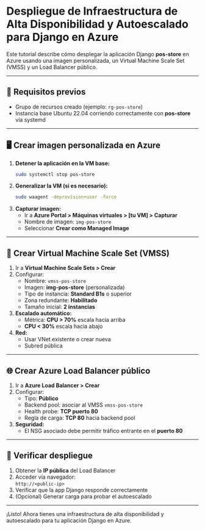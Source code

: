 # Despliegue de Infraestructura de Alta Disponibilidad y Autoescalado para Django en Azure

Este tutorial describe cómo desplegar la aplicación Django **pos-store** en Azure usando una imagen personalizada, un Virtual Machine Scale Set (VMSS) y un Load Balancer público.

---

## 🔧 Requisitos previos

- Grupo de recursos creado (ejemplo: `rg-pos-store`)
- Instancia base Ubuntu 22.04 corriendo correctamente con **pos-store** vía systemd

---

## 🖥 Crear imagen personalizada en Azure

1. **Detener la aplicación en la VM base:**
    ```bash
    sudo systemctl stop pos-store
    ```
2. **Generalizar la VM (si es necesario):**
    ```bash
    sudo waagent -deprovision+user -force
    ```
3. **Capturar imagen:**
    - Ir a **Azure Portal > Máquinas virtuales > [tu VM] > Capturar**
    - Nombre de imagen: `img-pos-store`
    - Seleccionar **Crear como Managed Image**

---

## 🧱 Crear Virtual Machine Scale Set (VMSS)

1. Ir a **Virtual Machine Scale Sets > Crear**
2. Configurar:
    - Nombre: `vmss-pos-store`
    - Imagen: **img-pos-store** (personalizada)
    - Tipo de instancia: **Standard B1s** o superior
    - Zona redundante: **Habilitado**
    - Tamaño inicial: **2 instancias**
3. **Escalado automático:**
    - Métrica: **CPU > 70%** escala hacia arriba
    - **CPU < 30%** escala hacia abajo
4. **Red:**
    - Usar VNet existente o crear nueva
    - Subred pública

---

## 🌐 Crear Azure Load Balancer público

1. Ir a **Azure Load Balancer > Crear**
2. Configurar:
    - Tipo: **Público**
    - Backend pool: asociar al VMSS `vmss-pos-store`
    - Health probe: **TCP puerto 80**
    - Regla de carga: **TCP 80** hacia backend pool
3. **Seguridad:**
    - El NSG asociado debe permitir tráfico entrante en el **puerto 80**

---

## 🚀 Verificar despliegue

1. Obtener la **IP pública** del Load Balancer
2. Acceder vía navegador:  
    `http://<public-ip>`
3. Verificar que la app Django responde correctamente
4. (Opcional) Generar carga para probar el autoescalado

---

¡Listo! Ahora tienes una infraestructura de alta disponibilidad y autoescalado para tu aplicación Django en Azure.